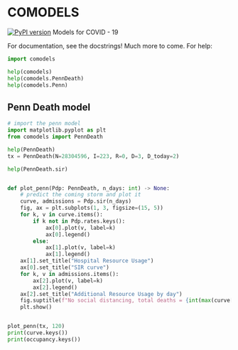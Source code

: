 # COMODELS
[![PyPI version](https://badge.fury.io/py/covid-modeling.svg)](https://badge.fury.io/py/covid-modeling)
Models for COVID - 19

For documentation, see the docstrings!
Much more to come. For help:

```python
import comodels

help(comodels)
help(comodels.PennDeath)
help(comodels.Penn)
```

## Penn Death model

```python
# import the penn model
import matplotlib.pyplot as plt
from comodels import PennDeath

help(PennDeath)
tx = PennDeath(N=28304596, I=223, R=0, D=3, D_today=2)

help(PennDeath.sir)


def plot_penn(Pdp: PennDeath, n_days: int) -> None:
    # predict the coming storm and plot it
    curve, admissions = Pdp.sir(n_days)
    fig, ax = plt.subplots(1, 3, figsize=(15, 5))
    for k, v in curve.items():
        if k not in Pdp.rates.keys():
            ax[0].plot(v, label=k)
            ax[0].legend()
        else:
            ax[1].plot(v, label=k)
            ax[1].legend()
    ax[1].set_title("Hospital Resource Usage")
    ax[0].set_title("SIR curve")
    for k, v in admissions.items():
        ax[2].plot(v, label=k)
        ax[2].legend()
    ax[2].set_title("Additional Resource Usage by day")
    fig.suptitle(f"No social distancing, total deaths = {int(max(curve['dead']))}")
    plt.show()


plot_penn(tx, 120)
print(curve.keys())
print(occupancy.keys())
```

